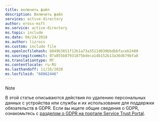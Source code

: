 ```yaml
---
title: включить файл
description: Включить файл
services: active-directory
author: eross-msft
ms.service: active-directory
ms.topic: include
ms.date: 04/24/2018
ms.author: lizross
ms.custom: include file
ms.openlocfilehash: b049b3651f12b1a73a3511d030bbdbbfaceb2480
ms.sourcegitcommit: 07a855b87931875bdeca14b152b13a36db79bfa8
ms.translationtype: MT
ms.contentlocale: ru-RU
ms.lasthandoff: 11/26/2020
ms.locfileid: "68862446"
---
```

>[!Note] 
> В этой статье описываются действия по удалению персональных данных с устройства или службы и их использование для поддержки обязательств в GDPR. Если вы ищете общие сведения о GDPR, ознакомьтесь с [разделом о GDPR на портале Service Trust Portal](https://servicetrust.microsoft.com/ViewPage/GDPRGetStarted).
